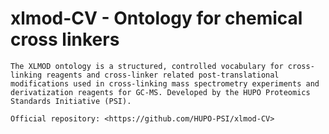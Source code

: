# xlmod-CV - Ontology for chemical cross linkers

```admonish info
The XLMOD ontology is a structured, controlled vocabulary for cross-linking reagents and cross-linker related post-translational modifications used in cross-linking mass spectrometry experiments and derivatization reagents for GC-MS. Developed by the HUPO Proteomics Standards Initiative (PSI).

Official repository: <https://github.com/HUPO-PSI/xlmod-CV>
```
